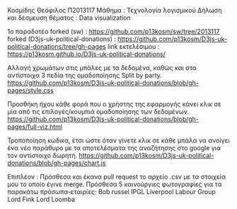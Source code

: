 Κοσμίδης Θεόφιλος Π2013117
Μάθημα : Τεχνολογία λογισμικού
Δήλωση και δέσμευση θέματος : Data visualization

1ο παραδοτέο
forked (sw) : https://github.com/p13kosm/sw/tree/2013117
forked (D3js-uk-political-donations) : https://github.com/p13kosm/D3js-uk-political-donations/tree/gh-pages
link εκτελέσιμου : https://p13kosm.github.io/D3js-uk-political-donations/

Αλλαγή χρωμάτων στις μπάλες με τα δεδομένα, καθώς και στα αντίστοιχα 3 πεδία της ομαδοποίησης Split by party.
https://github.com/p13kosm/D3js-uk-political-donations/blob/gh-pages/style.css

Προσθήκη ήχου κάθε φορά που ο χρήστης της εφαρμογής κάνει κλικ σε μία από τις επιλογές/κουμπιά ομαδοποίησης των δεδομένων.
https://github.com/p13kosm/D3js-uk-political-donations/blob/gh-pages/full-viz.html

Τροποποίηση κώδικα, έτσι ώστε όταν γίνετε κλικ σε κάθε μπάλα να ανοίγει ένα νέο παράθυρο με τα αποτελέσματα της αναζήτησης στο google για τον αντίστοιχο δωρητή.
https://github.com/p13kosm/D3js-uk-political-donations/blob/gh-pages/chart.js

Επιπλέον :
Πρόσθεσα και έκανα pull request το αρχείο .csv με τα στοιχεία μου το οποίο έγινε merge.
Πρόσθεσα 5 καινούργιες φωτογραφίες για τα παρακάτω πρόσωπα-εταιρίες:
Bob russel
IPGL
Liverpool Labour Group
Lord Fink
Lord Loomba
